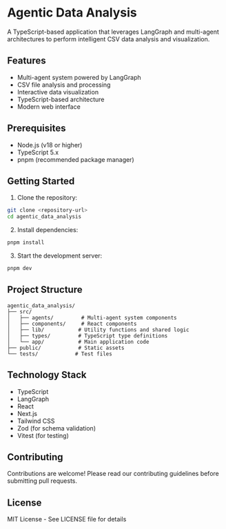 # Agentic Data Analysis

A TypeScript-based application that leverages LangGraph and multi-agent architectures to perform intelligent CSV data analysis and visualization.

## Features

- Multi-agent system powered by LangGraph
- CSV file analysis and processing
- Interactive data visualization
- TypeScript-based architecture
- Modern web interface

## Prerequisites

- Node.js (v18 or higher)
- TypeScript 5.x
- pnpm (recommended package manager)

## Getting Started

1. Clone the repository:
```bash
git clone <repository-url>
cd agentic_data_analysis
```

2. Install dependencies:
```bash
pnpm install
```

3. Start the development server:
```bash
pnpm dev
```

## Project Structure

```
agentic_data_analysis/
├── src/
│   ├── agents/         # Multi-agent system components
│   ├── components/     # React components
│   ├── lib/           # Utility functions and shared logic
│   ├── types/         # TypeScript type definitions
│   └── app/           # Main application code
├── public/            # Static assets
└── tests/            # Test files
```

## Technology Stack

- TypeScript
- LangGraph
- React
- Next.js
- Tailwind CSS
- Zod (for schema validation)
- Vitest (for testing)

## Contributing

Contributions are welcome! Please read our contributing guidelines before submitting pull requests.

## License

MIT License - See LICENSE file for details 